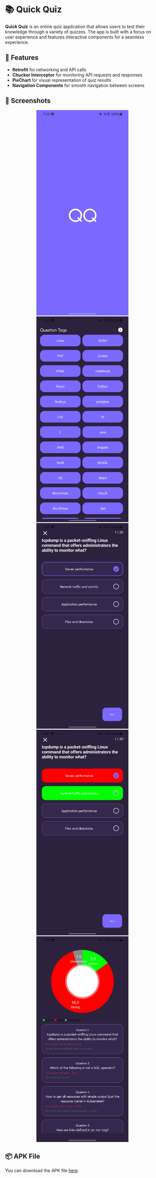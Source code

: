 # 📚 Quick Quiz

**Quick Quiz** is an online quiz application that allows users to test their knowledge through a variety of quizzes. The app is built with a focus on user experience and features interactive components for a seamless experience.

## 🚀 Features
- **Retrofit** for networking and API calls  
- **Chucker Interceptor** for monitoring API requests and responses  
- **PieChart** for visual representation of quiz results  
- **Navigation Components** for smooth navigation between screens  

## 📸 Screenshots
<p align="center">
  <img src="https://github.com/BoburjonMurodov/QuickQuiz/blob/main/Screenshot_20241025_190917_Quiz App.jpg" width="300"/>
  <img src="https://github.com/BoburjonMurodov/QuickQuiz/blob/main/Screenshot_20241025_190851_Quiz App.jpg" width="300"/>
  <img src="https://github.com/BoburjonMurodov/QuickQuiz/blob/main/Screenshot_20241025_190732_Quiz App.jpg" width="300"/>
  <img src="https://github.com/BoburjonMurodov/QuickQuiz/blob/main/Screenshot_20241025_190735_Quiz App.jpg" width="300"/>
  <img src="https://github.com/BoburjonMurodov/QuickQuiz/blob/main/Screenshot_20241025_190814_Quiz App.jpg" width="300"/>
</p>

## 📦 APK File
You can download the APK file [here](https://github.com/BoburjonMurodov/QuickQuiz/blob/main/QuickQuiz.apk).
